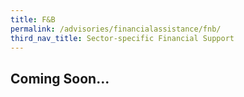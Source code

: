 ```yaml
---
title: F&B
permalink: /advisories/financialassistance/fnb/
third_nav_title: Sector-specific Financial Support
---
```


## **Coming Soon...**
